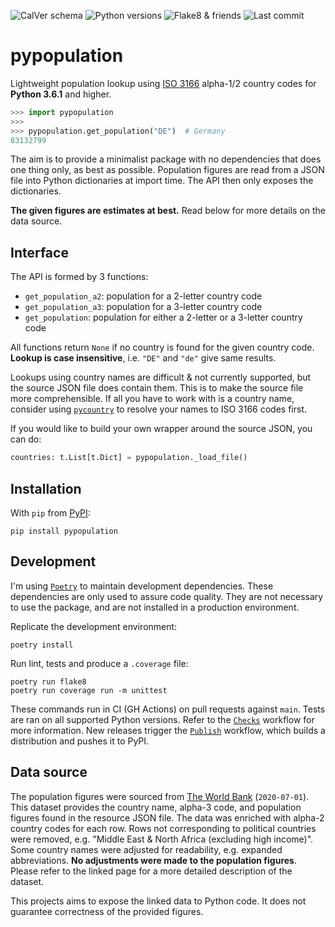 ![CalVer schema](https://img.shields.io/badge/CalVer-YYYY.MINOR-blue?style=flat-square)
![Python versions](https://img.shields.io/badge/Python-v3.6.1%2B-blue?style=flat-square)
![Flake8 & friends](https://img.shields.io/github/workflow/status/kwzrd/pypopulation/Lint%20&%20Tests?label=Tests,%20Flake8%20%26%20friends&style=flat-square)
![Last commit](https://img.shields.io/github/last-commit/kwzrd/pypopulation/main?label=Last%20commit&style=flat-square)

# pypopulation

Lightweight population lookup using [ISO 3166](https://en.wikipedia.org/wiki/ISO_3166) alpha-1/2 country codes for **Python 3.6.1** and higher.

```python
>>> import pypopulation
>>> 
>>> pypopulation.get_population("DE")  # Germany
83132799
```

The aim is to provide a minimalist package with no dependencies that does one thing only, as best as possible. Population figures are read from a JSON file into Python dictionaries at import time. The API then only exposes the dictionaries.

**The given figures are estimates at best.** Read below for more details on the data source.

## Interface

The API is formed by 3 functions:
* `get_population_a2`: population for a 2-letter country code
* `get_population_a3`: population for a 3-letter country code
* `get_population`: population for either a 2-letter or a 3-letter country code

All functions return `None` if no country is found for the given country code. **Lookup is case insensitive**, i.e. `"DE"` and `"de"` give same results.

Lookups using country names are difficult & not currently supported, but the source JSON file does contain them. This is to make the source file more comprehensible. If all you have to work with is a country name, consider using [`pycountry`](https://pypi.org/project/pycountry/) to resolve your names to ISO 3166 codes first.

If you would like to build your own wrapper around the source JSON, you can do:
```python
countries: t.List[t.Dict] = pypopulation._load_file()
```

## Installation

With `pip` from [PyPI](https://pypi.org/):

```
pip install pypopulation
```

## Development

I'm using [`Poetry`](https://python-poetry.org/) to maintain development dependencies. These dependencies are only used to assure code quality. They are not necessary to use the package, and are not installed in a production environment.

Replicate the development environment:
```
poetry install
```

Run lint, tests and produce a `.coverage` file:
```
poetry run flake8
poetry run coverage run -m unittest
```

These commands run in CI (GH Actions) on pull requests against `main`. Tests are ran on all supported Python versions. Refer to the [`Checks`](.github/workflows/checks.yml) workflow for more information. New releases trigger the [`Publish`](.github/workflows/publish.yml) workflow, which builds a distribution and pushes it to PyPI.

## Data source

The population figures were sourced from [The World Bank](https://data.worldbank.org/indicator/SP.POP.TOTL) (`2020-07-01`). This dataset provides the country name, alpha-3 code, and population figures found in the resource JSON file. The data was enriched with alpha-2 country codes for each row. Rows not corresponding to political countries were removed, e.g. "Middle East & North Africa (excluding high income)". Some country names were adjusted for readability, e.g. expanded abbreviations. **No adjustments were made to the population figures**. Please refer to the linked page for a more detailed description of the dataset.

This projects aims to expose the linked data to Python code. It does not guarantee correctness of the provided figures.
